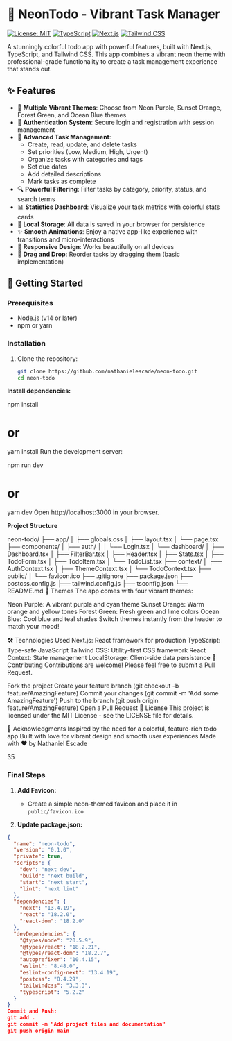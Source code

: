 # 🌈 NeonTodo - Vibrant Task Manager

[![License: MIT](https://img.shields.io/badge/License-MIT-yellow.svg)](https://opensource.org/licenses/MIT)
[![TypeScript](https://img.shields.io/badge/TypeScript-007ACC?style=flat&logo=typescript&logoColor=white)](https://www.typescriptlang.org/)
[![Next.js](https://img.shields.io/badge/Next.js-000000?style=flat&logo=next.js&logoColor=white)](https://nextjs.org/)
[![Tailwind CSS](https://img.shields.io/badge/Tailwind%20CSS-38B2AC?style=flat&logo=tailwind-css&logoColor=white)](https://tailwindcss.com/)

A stunningly colorful todo app with powerful features, built with Next.js, TypeScript, and Tailwind CSS. This app combines a vibrant neon theme with professional-grade functionality to create a task management experience that stands out.

## ✨ Features

- 🎨 **Multiple Vibrant Themes**: Choose from Neon Purple, Sunset Orange, Forest Green, and Ocean Blue themes
- 🔐 **Authentication System**: Secure login and registration with session management
- 📝 **Advanced Task Management**:
  - Create, read, update, and delete tasks
  - Set priorities (Low, Medium, High, Urgent)
  - Organize tasks with categories and tags
  - Set due dates
  - Add detailed descriptions
  - Mark tasks as complete
- 🔍 **Powerful Filtering**: Filter tasks by category, priority, status, and search terms
- 📊 **Statistics Dashboard**: Visualize your task metrics with colorful stats cards
- 💾 **Local Storage**: All data is saved in your browser for persistence
- ✨ **Smooth Animations**: Enjoy a native app-like experience with transitions and micro-interactions
- 📱 **Responsive Design**: Works beautifully on all devices
- 🎯 **Drag and Drop**: Reorder tasks by dragging them (basic implementation)

## 🚀 Getting Started

### Prerequisites

- Node.js (v14 or later)
- npm or yarn

### Installation

1. Clone the repository:
   ```bash
   git clone https://github.com/nathanielescade/neon-todo.git
   cd neon-todo


**Install dependencies:**

npm install
# or
yarn install
Run the development server:

npm run dev
# or
yarn dev
Open http://localhost:3000 in your browser.

**Project Structure**

neon-todo/
├── app/
│   ├── globals.css
│   ├── layout.tsx
│   └── page.tsx
├── components/
│   ├── auth/
│   │   └── Login.tsx
│   └── dashboard/
│       ├── Dashboard.tsx
│       ├── FilterBar.tsx
│       ├── Header.tsx
│       ├── Stats.tsx
│       ├── TodoForm.tsx
│       ├── TodoItem.tsx
│       └── TodoList.tsx
├── context/
│   ├── AuthContext.tsx
│   ├── ThemeContext.tsx
│   └── TodoContext.tsx
├── public/
│   └── favicon.ico
├── .gitignore
├── package.json
├── postcss.config.js
├── tailwind.config.js
├── tsconfig.json
└── README.md
🎨 Themes
The app comes with four vibrant themes:

Neon Purple: A vibrant purple and cyan theme
Sunset Orange: Warm orange and yellow tones
Forest Green: Fresh green and lime colors
Ocean Blue: Cool blue and teal shades
Switch themes instantly from the header to match your mood!

🛠️ Technologies Used
Next.js: React framework for production
TypeScript: Type-safe JavaScript
Tailwind CSS: Utility-first CSS framework
React Context: State management
LocalStorage: Client-side data persistence
🤝 Contributing
Contributions are welcome! Please feel free to submit a Pull Request.

Fork the project
Create your feature branch (git checkout -b feature/AmazingFeature)
Commit your changes (git commit -m 'Add some AmazingFeature')
Push to the branch (git push origin feature/AmazingFeature)
Open a Pull Request
📝 License
This project is licensed under the MIT License - see the LICENSE file for details.

🙏 Acknowledgments
Inspired by the need for a colorful, feature-rich todo app
Built with love for vibrant design and smooth user experiences
Made with ❤️ by Nathaniel Escade

35

### Final Steps

1. **Add Favicon:**
   - Create a simple neon-themed favicon and place it in `public/favicon.ico`

2. **Update package.json:**
```json
{
  "name": "neon-todo",
  "version": "0.1.0",
  "private": true,
  "scripts": {
    "dev": "next dev",
    "build": "next build",
    "start": "next start",
    "lint": "next lint"
  },
  "dependencies": {
    "next": "13.4.19",
    "react": "18.2.0",
    "react-dom": "18.2.0"
  },
  "devDependencies": {
    "@types/node": "20.5.9",
    "@types/react": "18.2.21",
    "@types/react-dom": "18.2.7",
    "autoprefixer": "10.4.15",
    "eslint": "8.48.0",
    "eslint-config-next": "13.4.19",
    "postcss": "8.4.29",
    "tailwindcss": "3.3.3",
    "typescript": "5.2.2"
  }
}
Commit and Push:
git add .
git commit -m "Add project files and documentation"
git push origin main
